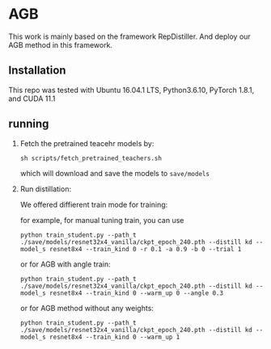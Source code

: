 # AGB
This work is mainly based on the framework RepDistiller. And deploy our AGB method in this framework.

## Installation

This repo was tested with Ubuntu 16.04.1 LTS, Python3.6.10, PyTorch 1.8.1, and CUDA 11.1

## running

1. Fetch the pretrained teacehr models by:

    ```
    sh scripts/fetch_pretrained_teachers.sh
    ```
    which will download and save the models to `save/models`

2. Run distillation:

    We offered diffierent train mode for training:

    for example, for manual tuning train, you can use
    ```
    python train_student.py --path_t ./save/models/resnet32x4_vanilla/ckpt_epoch_240.pth --distill kd --model_s resnet8x4 --train_kind 0 -r 0.1 -a 0.9 -b 0 --trial 1
    ```

    or for AGB with angle train:
    ```
    python train_student.py --path_t ./save/models/resnet32x4_vanilla/ckpt_epoch_240.pth --distill kd --model_s resnet8x4 --train_kind 0 --warm_up 0 --angle 0.3
    ``` 
    

    or for AGB method without any weights:
    ```
    python train_student.py --path_t ./save/models/resnet32x4_vanilla/ckpt_epoch_240.pth --distill kd --model_s resnet8x4 --train_kind 0 --warm_up 1
    ```
    

